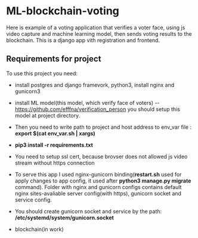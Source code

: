 # ML-blockchain-voting
Here is example of a voting application that verifies a voter face, using js video capture and machine learning model, then sends voting results to the blockchain.  This is a django app vith registration and frontend.  
## Requirements for project
To use this project you need:
+ install postgres and django framevork, python3, install nginx and gunicorn3
+ install ML model(this model, which verify face of voters) -- https://github.com/efffna/verification_person
you should setup this model at project directory. 
+ Then you need to write path to project and host address to env_var file : __export $(cat env_var.sh | xargs)__
+ __pip3 install -r requirements.txt__
+ You need to setup ssl cert, because brovser does not allowed js video stream without https connection
+ To serve this app I used nginx-gunicorn binding(__restart.sh__ used for apply changes to app config, it used after __python3 manage.py migrate__ command). Folder with nginx and gunicorn configs contains default nginx sites-avaliable server config(with https), gunicorn socket and service config.
+ You should create gunicorn socket and service by the path: __/etc/systemd/system/gunicorn.socket__


+ blockchain(in work)

